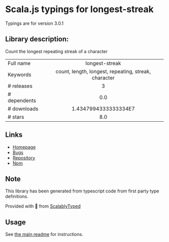 
# Scala.js typings for longest-streak

Typings are for version 3.0.1

## Library description:
Count the longest repeating streak of a character

|                    |                 |
| ------------------ | :-------------: |
| Full name          | longest-streak |
| Keywords           | count, length, longest, repeating, streak, character |
| # releases         | 3 |
| # dependents       | 0.0 |
| # downloads        | 1.4347994333333334E7 |
| # stars            | 8.0 |

## Links
- [Homepage](https://github.com/wooorm/longest-streak#readme)
- [Bugs](https://github.com/wooorm/longest-streak/issues)
- [Repository](https://github.com/wooorm/longest-streak)
- [Npm](https://www.npmjs.com/package/longest-streak)
    


## Note
This library has been generated from typescript code from first party type definitions.

Provided with :purple_heart: from [ScalablyTyped](https://github.com/oyvindberg/ScalablyTyped)

## Usage
See [the main readme](../../readme.md) for instructions.


